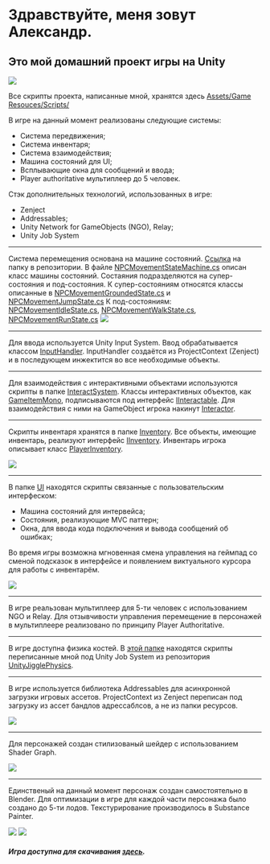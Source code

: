 # Здравствуйте, меня зовут Александр.
## Это мой домашний проект игры на Unity

![](https://i.ibb.co/ch4h8Gm/3.jpg)

Все скрипты проекта, написанные мной, хранятся здесь [Assets/Game Resouces/Scripts/](https://bitbucket.org/movietoneofficial/village/src/master/Assets/Game%20Resources/Scripts/)


В игре на данный момент реализованы следующие системы:
* Система передвижения;
* Система инвентаря;
* Система взаимодействия;
* Машина состояний для UI;
* Всплывающие окна для сообщений и ввода;
* Player authoritative мультиплеер до 5 человек.

Стэк дополнительных технологий, использованных в игре:
* Zenject
* Addressables;
* Unity Network for GameObjects (NGO), Relay;
* Unity Job System

____
Система перемещения основана на машине состояний. [Ссылка](https://bitbucket.org/movietoneofficial/village/src/PublicShow/Assets/Game%20Resources/Scripts/Core/Movement/) на папку в репозитории.
В файле [NPCMovementStateMachine.cs](https://bitbucket.org/movietoneofficial/village/src/PublicShow/Assets/Game%20Resources/Scripts/Core/Movement/NPCMovementStateMachine.cs) описан класс машины состояний.
Состаяния подразделяются на супер-состояния и под-состояния.
К супер-состояниям относятся классы описанные в [NPCMovementGroundedState.cs](https://bitbucket.org/movietoneofficial/village/src/PublicShow/Assets/Game%20Resources/Scripts/Core/Movement/NPCMovementGroundedState.cs) и [NPCMovementJumpState.cs](https://bitbucket.org/movietoneofficial/village/src/PublicShow/Assets/Game%20Resources/Scripts/Core/Movement/NPCMovementJumpState.cs)
К под-состояниям: [NPCMovementIdleState.cs](https://bitbucket.org/movietoneofficial/village/src/PublicShow/Assets/Game%20Resources/Scripts/Core/Movement/NPCMovementIdleState.cs), [NPCMovementWalkState.cs](https://bitbucket.org/movietoneofficial/village/src/PublicShow/Assets/Game%20Resources/Scripts/Core/Movement/NPCMovementWalkState.cs), [NPCMovementRunState.cs](https://bitbucket.org/movietoneofficial/village/src/PublicShow/Assets/Game%20Resources/Scripts/Core/Movement/NPCMovementRunState.cs)
![](https://i.ibb.co/7zvWP47/1.jpg)

____
Для ввода используется Unity Input System. Ввод обрабатывается классом [InputHandler](https://bitbucket.org/movietoneofficial/village/src/PublicShow/Assets/Game%20Resources/Scripts/Core/InputSystem/InputHandler.cs). InputHandler создаётся из ProjectContext (Zenject) и в последующем инжектится во все необходимые объекты.

____
Для взаимодействия с интерактивными объектами используются скрипты в папке [InteractSystem](https://bitbucket.org/movietoneofficial/village/src/PublicShow/Assets/Game%20Resources/Scripts/Core/InteractSystem/).
Классы интерактивных объектов, как [GameItemMono](https://bitbucket.org/movietoneofficial/village/src/PublicShow/Assets/Game%20Resources/Scripts/Core/Inventory/GameItemMono.cs), подписываются под интерфейс [IInteractable](https://bitbucket.org/movietoneofficial/village/src/PublicShow/Assets/Game%20Resources/Scripts/Core/InteractSystem/IInteractable.cs).
Для взаимодействия с ними на GameObject игрока накинут [Interactor](https://bitbucket.org/movietoneofficial/village/src/PublicShow/Assets/Game%20Resources/Scripts/Core/InteractSystem/Interactor.cs).

____

Скрипты инвентаря хранятся в папке [Inventory](https://bitbucket.org/movietoneofficial/village/src/PublicShow/Assets/Game%20Resources/Scripts/Core/Inventory/).
Все объекты, имеющие инвентарь, реализуют интерфейс [IInventory](https://bitbucket.org/movietoneofficial/village/src/PublicShow/Assets/Game%20Resources/Scripts/Core/Inventory/IInventory.cs).
Инвентарь игрока описывает класс [PlayerInventory](https://bitbucket.org/movietoneofficial/village/src/PublicShow/Assets/Game%20Resources/Scripts/Core/Inventory/PlayerInventory/PlayerInventory.cs).

![](https://i.ibb.co/FwV5gtQ/2.jpg)

____

В папке [UI](https://bitbucket.org/movietoneofficial/village/src/PublicShow/Assets/Game%20Resources/Scripts/Core/UI/) находятся скрипты связанные с пользовательским интерфеском:
* Машина состояний для интервейса;
* Состояния, реализующие MVC паттерн;
* Окна, для ввода кода подключения и вывода сообщений об ошибках;

Во время игры возможна мгновенная смена управления на геймпад со сменой подсказок в интерфейсе и появлением виктуального курсора для работы с инвентарём.

![](https://i.ibb.co/fCzpJW4/5.jpg)

____

В игре реальзован мультиплеер для 5-ти человек с использованием NGO и Relay. Для отзывчивости управления перемещение в персонажей в мультиплеере реализовано по принципу Player Authoritative.

____

В игре доступна физика костей. В [этой папке](https://bitbucket.org/movietoneofficial/village/src/PublicShow/Assets/Game%20Resources/Scripts/JiggleBones/) находятся скрипты переписанные мной под Unity Job System из репозитория [UnityJigglePhysics](https://github.com/naelstrof/UnityJigglePhysics).

____

В игре используется библиотека Addressables для асинхронной загрузки игровых ассетов. ProjectContext из Zenject переписан под загрузку из ассет бандлов адрессаблсов, а не из папки ресурсов.

![](https://i.ibb.co/VQJGkwv/10.jpg)

____

Для персонажей создан стилизованый шейдер с использованием Shader Graph.

![](https://i.ibb.co/gTjzZ2y/9.jpg)

____

Единственый на данный момент персонаж создан самостоятельно в Blender. Для оптимизации в игре для каждой части персонажа было создано до 5-ти лодов. Текстурирование производилось в Substance Painter.

![](https://i.ibb.co/dQ3RvLC/6.jpg)
![](https://i.ibb.co/wNbXVxZ/7.jpg)

##### Игра доступна для скачивания [здесь](https://drive.google.com/file/d/1DeWqxPi5ow6d7k4frS0GNNk94iFeGkLx/view?usp=drive_link).